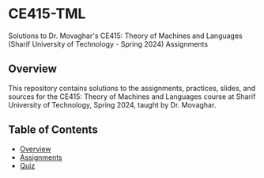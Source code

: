 # CE415-TML
Solutions to Dr. Movaghar's CE415: Theory of Machines and Languages (Sharif University of Technology - Spring 2024) Assignments

## Overview

This repository contains solutions to the assignments, practices, slides, and sources for the CE415: Theory of Machines and Languages course at Sharif University of Technology, Spring 2024, taught by Dr. Movaghar.

## Table of Contents

- [Overview](#overview)
- [Assignments](#assignments)
- [Quiz](#quiz)

